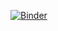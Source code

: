 [![Binder](https://mybinder.org/badge_logo.svg)](https://mybinder.org/v2/gh/p47t/rust-52-projects.git/HEAD?filepath=using-evcxr%2Fa-half-hour-to-learn-rust.ipynb)
